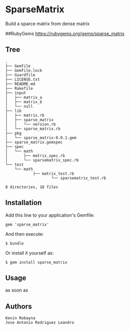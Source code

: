 # SparseMatrix

Build a sparce matrix from dense matrix

##RubyGems
    https://rubygems.org/gems/sparse_matrix

## Tree

    .
    ├── Gemfile
    ├── Gemfile.lock
    ├── Guardfile
    ├── LICENSE.txt
    ├── README.md
    ├── Rakefile
    ├── input
    │   ├── matrix_a
    │   ├── matrix_b
    │   └── null
    ├── lib
    │   ├── matrix.rb
    │   ├── sparse_matrix
    │   │   └── version.rb
    │   └── sparse_matrix.rb
    ├── pkg
    │   └── sparse_matrix-0.0.1.gem
    ├── sparse_matrix.gemspec
    ├── spec
    │   └── math
    │       ├── matrix_spec.rb
    │       └── sparsematrix_spec.rb
    └── test
        └── math
                ├── matrix_test.rb
                        └── sparsematrix_test.rb
    
    8 directories, 18 files

## Installation
Add this line to your application's Gemfile:

    gem 'sparse_matrix'

And then execute:

    $ bundle

Or install it yourself as:

    $ gem install sparse_matrix

## Usage
as soon as

## Authors 
    Kevin Robayna 
    Jose Antonio Rodriguez Leandro
